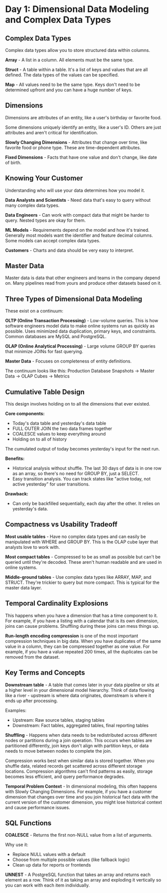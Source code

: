 # Day 1: Dimensional Data Modeling and Complex Data Types

## Complex Data Types

Complex data types allow you to store structured data within columns.

**Array** - A list in a column. All elements must be the same type.

**Struct** - A table within a table. It's a list of keys and values that are all defined. The data types of the values can be specified.

**Map** - All values need to be the same type. Keys don't need to be determined upfront and you can have a huge number of keys.

## Dimensions

Dimensions are attributes of an entity, like a user's birthday or favorite food.

Some dimensions uniquely identify an entity, like a user's ID. Others are just attributes and aren't critical for identification.

**Slowly Changing Dimensions** - Attributes that change over time, like favorite food or phone type. These are time-dependent attributes.

**Fixed Dimensions** - Facts that have one value and don't change, like date of birth.

## Knowing Your Customer

Understanding who will use your data determines how you model it.

**Data Analysts and Scientists** - Need data that's easy to query without many complex data types.

**Data Engineers** - Can work with compact data that might be harder to query. Nested types are okay for them.

**ML Models** - Requirements depend on the model and how it's trained. Generally most models want the identifier and feature decimal columns. Some models can accept complex data types.

**Customers** - Charts and data should be very easy to interpret.

## Master Data

Master data is data that other engineers and teams in the company depend on. Many pipelines read from yours and produce other datasets based on it.

## Three Types of Dimensional Data Modeling

These exist on a continuum:

**OLTP (Online Transaction Processing)** - Low-volume queries. This is how software engineers model data to make online systems run as quickly as possible. Uses minimized data duplication, primary keys, and constraints. Common databases are MySQL and PostgreSQL.

**OLAP (Online Analytical Processing)** - Large volume GROUP BY queries that minimize JOINs for fast querying.

**Master Data** - Focuses on completeness of entity definitions.

The continuum looks like this:
Production Database Snapshots → Master Data → OLAP Cubes → Metrics

## Cumulative Table Design

This design involves holding on to all the dimensions that ever existed.

**Core components:**
- Today's data table and yesterday's data table
- FULL OUTER JOIN the two data frames together
- COALESCE values to keep everything around
- Holding on to all of history

The cumulated output of today becomes yesterday's input for the next run.

**Benefits:**
- Historical analysis without shuffle. The last 30 days of data is in one row as an array, so there's no need for GROUP BY, just a SELECT.
- Easy transition analysis. You can track states like "active today, not active yesterday" for user transitions.

**Drawback:**
- Can only be backfilled sequentially, each day after the other. It relies on yesterday's data.

## Compactness vs Usability Tradeoff

**Most usable tables** - Have no complex data types and can easily be manipulated with WHERE and GROUP BY. This is the OLAP cube layer that analysts love to work with.

**Most compact tables** - Compressed to be as small as possible but can't be queried until they're decoded. These aren't human readable and are used in online systems.

**Middle-ground tables** - Use complex data types like ARRAY, MAP, and STRUCT. They're trickier to query but more compact. This is typical for the master data layer.

## Temporal Cardinality Explosions

This happens when you have a dimension that has a time component to it. For example, if you have a listing with a calendar that is its own dimension, joins can cause problems. Shuffling during these joins can mess things up.

**Run-length encoding compression** is one of the most important compression techniques in big data. When you have duplicates of the same value in a column, they can be compressed together as one value. For example, if you have a value repeated 200 times, all the duplicates can be removed from the dataset.

## Key Terms and Concepts

**Downstream table** - A table that comes later in your data pipeline or sits at a higher level in your dimensional model hierarchy. Think of data flowing like a river - upstream is where data originates, downstream is where it ends up after processing.

Examples:
- Upstream: Raw source tables, staging tables
- Downstream: Fact tables, aggregated tables, final reporting tables

**Shuffling** - Happens when data needs to be redistributed across different nodes or partitions during a join operation. This occurs when tables are partitioned differently, join keys don't align with partition keys, or data needs to move between nodes to complete the join.

Compression works best when similar data is stored together. When you shuffle data, related records get scattered across different storage locations. Compression algorithms can't find patterns as easily, storage becomes less efficient, and query performance degrades.

**Temporal Problem Context** - In dimensional modeling, this often happens with Slowly Changing Dimensions. For example, if you have a customer dimension that changes over time and you join historical fact data with the current version of the customer dimension, you might lose historical context and cause performance issues.

## SQL Functions

**COALESCE** - Returns the first non-NULL value from a list of arguments.

Why use it:
- Replace NULL values with a default
- Choose from multiple possible values (like fallback logic)
- Clean up data for reports or frontends

**UNNEST** - A PostgreSQL function that takes an array and returns each element as a row. Think of it as taking an array and exploding it vertically so you can work with each item individually.
